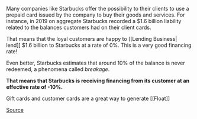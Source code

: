 Many companies like Starbucks offer the possibility to their clients to use a prepaid card issued by the company to buy their goods and services.
For instance, in 2019 on aggregate Starbucks recorded a $1.6 billion liability related to the balances customers had on their client cards.

That means that the loyal customers are happy to [[Lending Business| lend]]  $1.6 billion to Starbucks at a rate of 0%. This is a very good financing rate!

Even better, Starbucks estimates that around 10% of the balance is never redeemed, a phenomena called *breakage*.

**That means that Starbucks is receiving financing from its customer at an effective rate of -10%.**

Gift cards and customer cards are a great way to generate [[Float]]




[Source](http://jpkoning.blogspot.com/2019/08/starbucks-monetary-superpower.html)
